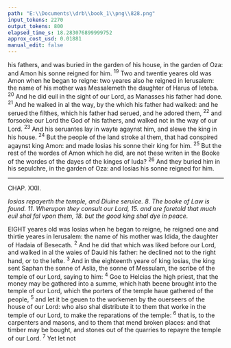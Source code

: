 ```yaml
---
path: "E:\\Documents\\drb\\book_1\\png\\828.png"
input_tokens: 2270
output_tokens: 800
elapsed_time_s: 18.283076899999752
approx_cost_usd: 0.01881
manual_edit: false
---
```

his fathers, and was buried in the garden of his house, in the garden of Oza: and Amon his sonne reigned for him. <sup>19</sup> Two and twentie yeares old was Amon when he began to reigne: two yeares also he reigned in Ierusalem: the name of his mother was Messalemeth the daughter of Harus of Ieteba. <sup>20</sup> And he did euil in the sight of our Lord, as Manasses his father had done. <sup>21</sup> And he walked in al the way, by the which his father had walked: and he serued the filthes, which his father had serued, and he adored them, <sup>22</sup> and forsooke our Lord the God of his fathers, and walked not in the way of our Lord. <sup>23</sup> And his seruantes lay in wayte agaynst him, and slewe the king in his house. <sup>24</sup> But the people of the land stroke al them, that had conspired agaynst king Amon: and made Iosias his sonne their king for him. <sup>25</sup> But the rest of the wordes of Amon which he did, are not these writen in the Booke of the wordes of the dayes of the kinges of Iuda? <sup>26</sup> And they buried him in his sepulchre, in the garden of Oza: and Iosias his sonne reigned for him.

<hr>

CHAP. XXII.

*Iosias repayerth the temple, and Diuine seruice. 8. The booke of Law is found. 11. Wherupon they consult our Lord, 15. and are foretold that much euil shal fal vpon them, 18. but the good king shal dye in peace.*

EIGHT yeares old was Iosias when he began to reigne, he reigned one and thirtie yeares in Ierusalem: the name of his mother was Idida, the daughter of Hadaia of Besecath. <sup>2</sup> And he did that which was liked before our Lord, and walked in al the waies of Dauid his father: he declined not to the right hand, or to the lefte. <sup>3</sup> And in the eighteenth yeare of king Iosias, the king sent Saphan the sonne of Aslia, the sonne of Messulam, the scribe of the temple of our Lord, saying to him: <sup>4</sup> Goe to Helcias the high priest, that the money may be gathered into a summe, which hath beene brought into the temple of our Lord, which the porters of the temple haue gathered of the people, <sup>5</sup> and let it be geuen to the workemen by the ouerseers of the house of our Lord: who also shal distribute it to them that worke in the temple of our Lord, to make the reparations of the temple: <sup>6</sup> that is, to the carpenters and masons, and to them that mend broken places: and that timber may be bought, and stones out of the quarries to repayre the temple of our Lord. <sup>7</sup> Yet let not

[^1]: Amon. Iosias.